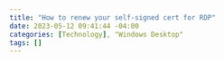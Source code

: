 ```yaml
---
title: "How to renew your self-signed cert for RDP"
date: 2023-05-12 09:41:44 -04:00
categories: [Technology], "Windows Desktop"
tags: []
---
```

